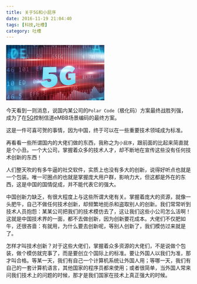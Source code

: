 ```yaml
---
title: 关于5G和小屁序
date: 2016-11-19 21:04:40
tags: [科技,吐槽]
category: 吐槽
---
```


<img src="/images/5G.jpg" class="full-image" />

今天看到一则消息，说国内某公司的`Polar Code`（极化码）方案最终战胜列强，成为了在[5G](http://baike.baidu.com/item/5g)控制信道eMBB场景编码的最终方案。

这是一件可喜可贺的事情，因为中国，终于可以在一些重要技术领域成为标准。

再看看一些所谓国内的大佬们做的东西，我称之为`小屁序`，跟前面的比起来简直就是个小丑。一个大公司，掌握着众多的技术人才，却不断地在宣传这些没有任何技术创新的东西！

人们整天吹的有多牛逼的社交软件，实质上也没有多大的创新，说得好听点也就是一个包装。唯一可圈点的也就是掌握庞大用户群，影响力大，但这都是外在的东西，这是中国的国情促成，并不能代表它的强大。

中国创新力缺乏，有很大程度上与这些所谓大佬有关。掌握着庞大的资源，就像一头肥牛，自己不做任何技术创新，却频繁地扼杀和盗取别人的创新。我们常常听到技术人员抱怨：某某公司把我们的技术模仿去了，这让我们这些小公司怎么活啊！这就是中国技术界的一面，都不去做创新，因为创新要花成本。大佬们不仅肥如牛，还很吝啬：有就用，为什么要去创新呢，等别人创新了，我们模仿过来就是了。

怎样才叫技术创新？对于这些大佬们，掌握着众多资源的大佬们，不是说做个包装，做个模仿就完事了，而是要创立个国际上的标准。要让外国人以我们为准，那才叫合格。等某一天，我们有自己一个计算机系统让外国人用；等哪一天，我们有自己的一套计算机语言，其他国家的程序员都来使用；或者很简单，当外国人常来问我们技术上的问题的时候，那才是我们国家在技术上真正强大的时候。
